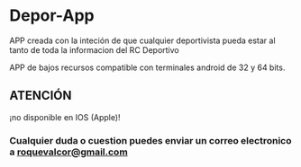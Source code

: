 # Depor-App
 APP creada con la inteción de que cualquier deportivista pueda estar al tanto de toda la informacion del RC Deportivo 

 APP de bajos recursos compatible con terminales android de 32 y 64 bits.
 ## ATENCIÓN
  ¡no disponible en IOS (Apple)!
  ### Cualquier duda o cuestion puedes enviar un correo electronico a roquevalcor@gmail.com
